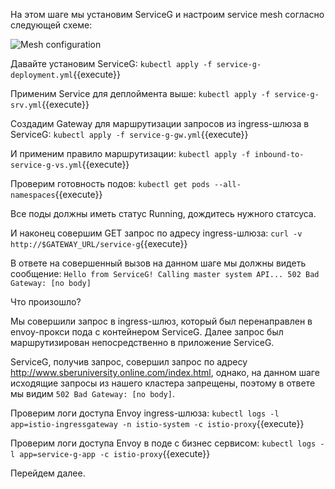 На этом шаге мы установим ServiceG и настроим service mesh согласно следующей схеме:

![Mesh configuration](../assets/sswa13servicemesh3-1.png)

Давайте установим ServiceG:
`kubectl apply -f service-g-deployment.yml`{{execute}}

Применим Service для деплоймента выше:
`kubectl apply -f service-g-srv.yml`{{execute}}

Создадим Gateway для маршрутизации запросов из ingress-шлюза в ServiceG:
`kubectl apply -f service-g-gw.yml`{{execute}}

И применим правило маршрутизации:
`kubectl apply -f inbound-to-service-g-vs.yml`{{execute}}

Проверим готовность подов:
`kubectl get pods --all-namespaces`{{execute}}

Все поды должны иметь статус Running, дождитесь нужного статсуса.

И наконец совершим GET запрос по адресу ingress-шлюза:
`curl -v http://$GATEWAY_URL/service-g`{{execute}}


В ответе на совершенный вызов на данном шаге мы должны видеть сообщение:
`Hello from ServiceG! Calling master system API... 502 Bad Gateway: [no body]`

Что произошло?

Мы совершили запрос в ingress-шлюз, который был перенаправлен в envoy-прокси пода с контейнером ServiceG. Далее запрос был маршрутизирован непосредственно в приложение ServiceG.

ServiceG, получив запрос, совершил запрос по адресу http://www.sberuniversity.online.com/index.html, однако, на данном шаге исходящие запросы из нашего кластера запрещены, поэтому в ответе мы видим `502 Bad Gateway: [no body]`.

Проверим логи доступа Envoy ingress-шлюза:
`kubectl logs -l app=istio-ingressgateway -n istio-system -c istio-proxy`{{execute}}

Проверим логи доступа Envoy в поде с бизнес сервисом:
`kubectl logs -l app=service-g-app -c istio-proxy`{{execute}}

Перейдем далее.